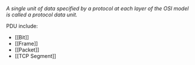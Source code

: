 _A single unit of data specified by a protocol at each layer of the OSI model is called a protocol data unit._

PDU include:
- [[Bit]]
- [[Frame]]
- [[Packet]]
- [[TCP Segment]]